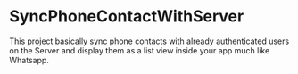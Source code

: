 # SyncPhoneContactWithServer

This project basically sync phone contacts with already authenticated users on the Server and display them as a list view inside your app much like Whatsapp.
